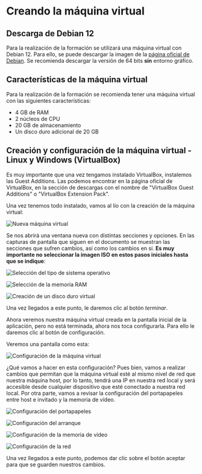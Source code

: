 # Creando la máquina virtual

## Descarga de Debian 12

Para la realización de la formación se utilizará una máquina virtual con Debian 12. Para ello, se puede descargar la imagen de la [página oficial de Debian](https://www.debian.org/distrib/netinst). Se recomienda descargar la versión de 64 bits **sin** entorno gráfico.

## Características de la máquina virtual

Para la realización de la formación se recomienda tener una máquina virtual con las siguientes características:
- 4 GB de RAM
- 2 núcleos de CPU
- 20 GB de almacenamiento
- Un disco duro adicional de 20 GB

## Creación y configuración de la máquina virtual - Linux y Windows (VirtualBox)

Es muy importante que una vez tengamos instalado VirtualBox, instalemos las Guest Additions. Las podemos encontrar en la página oficial de VirtualBox, en la sección de descargas con el nombre de "VirtualBox Guest Additions" o "VirtualBox Extension Pack".

Una vez tenemos todo instalado, vamos al lío con la creación de la máquina virtual:

![Nueva máquina virtual](vbx_01.png)

Se nos abrirá una ventana nueva con distintas secciones y opciones. En las capturas de pantalla que siguen en el documento se muestran las secciones que sufren cambios, así como los cambios en sí. **Es muy importante no seleccionar la imagen ISO en estos pasos iniciales hasta que se indique**:

![Selección del tipo de sistema operativo](vbx_02.png)

![Selección de la memoria RAM](vbx_03.png)

![Creación de un disco duro virtual](vbx_04.png)

Una vez llegados a este punto, le daremos clic al botón *terminar*.

Ahora veremos nuestra máquina virtual creada en la pantalla inicial de la aplicación, pero no está terminada, ahora nos toca configurarla. Para ello le daremos clic al botón de configuración.

Veremos una pantalla como esta:

![Configuración de la máquina virtual](vbx_05.png)

¿Qué vamos a hacer en esta configuración? Pues bien, vamos a realizar cambios que permitan que la máquina virtual esté al mismo nivel de red que nuestra máquina host, por lo tanto, tendrá una IP en nuestra red local y será accesible desde cualquier dispositivo que esté conectado a nuestra red local. Por otra parte, vamos a revisar la configuración del portapapeles entre host e invitado y la memoria de vídeo.

![Configuración del portapapeles](vbx_06.png)

![Configuración del arranque](vbx_07.png)

![Configuración de la memoria de vídeo](vbx_08.png)

![Configuración de la red](vbx_09.png)

Una vez llegados a este punto, podemos dar clic sobre el botón aceptar para que se guarden nuestros cambios.
